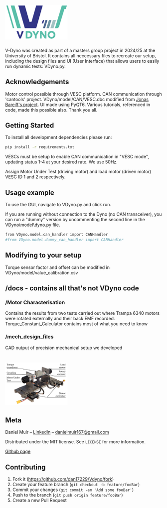 # <img src="VDyno/images/main_logo.png" alt="logo" width="200"/>

V-Dyno was created as part of a masters group project in 2024/25 at the University of Bristol. It contains all neccessary files to recreate our setup, including the design files and UI (User Interface) that allows users to easily run dynamic tests: VDyno.py.

## Acknowledgements

Motor control possible through VESC platform. 
CAN communication through 'cantools' project.
VDyno/model/CAN/VESC.dbc modified from [Jonas Bareiß's project](https://gitlab.com/jonasbareiss/vesc-dbc).
UI made using PyQT6. Various tutorials, referenced in code, made this possible also. Thank you all.


## Getting Started
To install all development dependencies please run:

```sh
pip install -r requirements.txt
```
VESCs must be setup to enable CAN communication in "VESC mode", updating status 1-4 at your desired rate. We use 50Hz.

Assign Motor Under Test (driving motor) and load motor (driven motor) VESC ID 1 and 2 respectively.
## Usage example
To use the GUI, navigate to VDyno.py and click run.

If you are running without connection to the Dyno (no CAN transceiver), you can run a "dummy" version by uncommenting the second line in the VDyno\model\dyno.py file.

```sh
from VDyno.model.can_handler import CANHandler
#from VDyno.model.dummy_can_handler import CANHandler
```
## Modifying to your setup
Torque sensor factor and offset can be modified in VDyno/model/value_calibration.csv

## /docs - contains all that's not VDyno code
### /Motor Characterisation
Contains the results from two tests carried out where Trampa 6340 motors were rotated externally and their back EMF recorded. Torque_Constant_Calculator contains most of what you need to know

### /mech_design_files
CAD output of precision mechanical setup we developed
# <img src="docs/mech_design_files/mech_setup.png" alt="logo" width="200" style="background-color: white;"/>

## Meta

Daniel Muir – [LinkedIn](https://www.linkedin.com/in/daniel-muir31415/) – danielmuir167@gmail.com

Distributed under the MIT license. See ``LICENSE`` for more information.

[Github page](https://github.com/dan17229/VDyno)

## Contributing

1. Fork it (<https://github.com/dan17229/Vdyno/fork>)
2. Create your feature branch (`git checkout -b feature/fooBar`)
3. Commit your changes (`git commit -am 'Add some fooBar'`)
4. Push to the branch (`git push origin feature/fooBar`)
5. Create a new Pull Request

<!-- Markdown link & img dfn's -->
[npm-image]: v
[npm-url]: https://npmjs.org/package/datadog-metrics
[npm-downloads]: https://img.shields.io/npm/dm/datadog-metrics.svg?style=flat-square
[travis-image]: https://img.shields.io/travis/dbader/node-datadog-metrics/master.svg?style=flat-square
[travis-url]: https://travis-ci.org/dbader/node-datadog-metrics
[wiki]: https://github.com/yourname/yourproject/wiki
